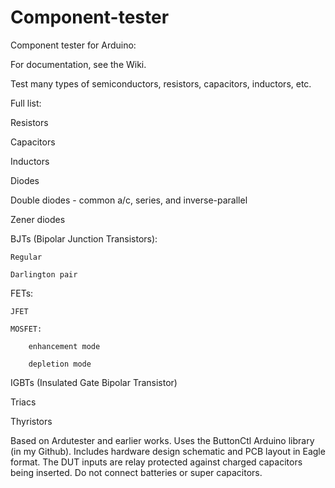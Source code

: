 # Component-tester
Component tester for Arduino:

For documentation, see the Wiki.

Test many types of semiconductors, resistors, capacitors, inductors, etc.

Full list:

Resistors

Capacitors

Inductors

Diodes

Double diodes - common a/c, series, and inverse-parallel

Zener diodes

BJTs (Bipolar Junction Transistors):

    Regular
  
    Darlington pair
  
FETs:

    JFET
  
    MOSFET:
  
        enhancement mode
    
        depletion mode
    
IGBTs (Insulated Gate Bipolar Transistor)

Triacs

Thyristors

Based on Ardutester and earlier works. Uses the ButtonCtl Arduino library (in my Github). Includes hardware design schematic and PCB layout in Eagle format.
The DUT inputs are relay protected against charged capacitors being inserted.
Do not connect batteries or super capacitors.

